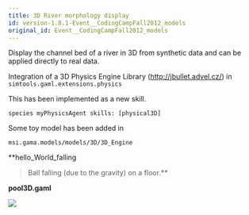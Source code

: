 ```yaml
---
title: 3D River morphology display
id: version-1.8.1-Event__CodingCampFall2012_models
original_id: Event__CodingCampFall2012_models
---
```





Display the channel bed of a river in 3D from synthetic data and can be applied directly to real data.



Integration of a 3D Physics Engine Library (http://jbullet.advel.cz/) in `simtools.gaml.extensions.physics`

This has been implemented as a new skill.

```
species myPhysicsAgent skills: [physical3D]
```

Some toy model has been added in

```
msi.gama.models/models/3D/3D_Engine
```

**hello\_World\_falling
> Ball falling (due to the gravity) on a floor.**

**pool3D.gaml**

[![](http://gama-platform.googlecode.com/files/Pool_3D.png)](http://gama-platform.googlecode.com/files/Pool_3D.mov)